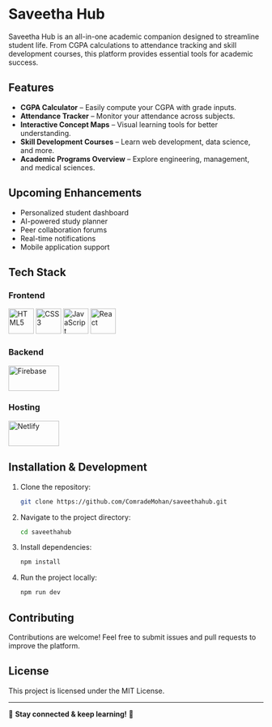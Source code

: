 # Saveetha Hub


Saveetha Hub is an all-in-one academic companion designed to streamline student life. From CGPA calculations to attendance tracking and skill development courses, this platform provides essential tools for academic success.

## Features

- **CGPA Calculator** – Easily compute your CGPA with grade inputs.
- **Attendance Tracker** – Monitor your attendance across subjects.
- **Interactive Concept Maps** – Visual learning tools for better understanding.
- **Skill Development Courses** – Learn web development, data science, and more.
- **Academic Programs Overview** – Explore engineering, management, and medical sciences.

## Upcoming Enhancements

- Personalized student dashboard
- AI-powered study planner
- Peer collaboration forums
- Real-time notifications
- Mobile application support

## Tech Stack

### Frontend  
<p align="left">
  <img src="https://upload.wikimedia.org/wikipedia/commons/6/61/HTML5_logo_and_wordmark.svg" alt="HTML5" width="50" height="50"/>
  <img src="https://upload.wikimedia.org/wikipedia/commons/d/d5/CSS3_logo_and_wordmark.svg" alt="CSS3" width="50" height="50"/>
  <img src="https://upload.wikimedia.org/wikipedia/commons/6/6a/JavaScript-logo.png" alt="JavaScript" width="50" height="50"/>
  <img src="https://upload.wikimedia.org/wikipedia/commons/a/a7/React-icon.svg" alt="React" width="50" height="50"/>
</p>

### Backend  
<p align="left">
  <img src="https://upload.wikimedia.org/wikipedia/commons/3/37/Firebase_Logo.svg" alt="Firebase" width="100" height="50"/>
</p>

### Hosting  
<p align="left">
  <img src="https://upload.wikimedia.org/wikipedia/commons/b/b8/Netlify_logo.svg" alt="Netlify" width="100" height="50"/>
</p>


## Installation & Development

1. Clone the repository:
   ```bash
   git clone https://github.com/ComradeMohan/saveethahub.git
   ```
2. Navigate to the project directory:
   ```bash
   cd saveethahub
   ```
3. Install dependencies:
   ```bash
   npm install
   ```
4. Run the project locally:
   ```bash
   npm run dev
   ```

## Contributing

Contributions are welcome! Feel free to submit issues and pull requests to improve the platform.

## License

This project is licensed under the MIT License.

---

🌟 **Stay connected & keep learning!** 🌟

